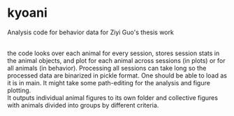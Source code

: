 # kyoani
Analysis code for behavior data for Ziyi Guo's thesis work

<br>the code looks over each animal for every session, stores session stats in the animal objects, and plot for each
animal across sessions (in plots) or for all animals (in behavior). 
Processing all sessions can take long so the processed data are binarized in pickle format. 
One should be able to load as it is in main. It might take some path-editing for the analysis and figure plotting.  
It outputs individual animal figures to its own folder and collective figures with animals divided
into groups by different criteria. 
